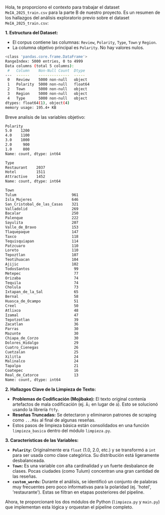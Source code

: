Hola, te proporciono el contexto para trabajar el dataset `MeIA_2025_train.csv` para la parte B de nuestro proyecto. Es un resumen de los hallazgos del análisis exploratorio previo sobre el dataset `MeIA_2025_train.csv`:

**1. Estructura del Dataset:**
* El corpus contiene las columnas: `Review`, `Polarity`, `Type`, `Town` y `Region`.
* La columna objetivo principal es `Polarity`. No hay valores nulos.

```bash
<class 'pandas.core.frame.DataFrame'>
RangeIndex: 5000 entries, 0 to 4999
Data columns (total 5 columns):
 #   Column    Non-Null Count  Dtype  
---  ------    --------------  -----  
 0   Review    5000 non-null   object 
 1   Polarity  5000 non-null   float64
 2   Town      5000 non-null   object 
 3   Region    5000 non-null   object 
 4   Type      5000 non-null   object 
dtypes: float64(1), object(4)
memory usage: 195.4+ KB
```

Breve analisis de las variables objetivo:
```bash
Polarity
5.0    1200
4.0    1100
3.0    1000
2.0     900
1.0     800
Name: count, dtype: int64
```
```bash
Type
Restaurant    2037
Hotel         1511
Attractive    1452
Name: count, dtype: int64
```
```bash 
Town
Tulum                         961
Isla_Mujeres                  646
San_Cristobal_de_las_Casas    321
Valladolid                    269
Bacalar                       250
Palenque                      222
Sayulita                      207
Valle_de_Bravo                153
Tlaquepaque                   147
Taxco                         118
Tequisquiapan                 114
Patzcuaro                     110
Loreto                        110
Tepoztlan                     107
Teotihuacan                   104
Ajijic                        102
TodosSantos                    99
Metepec                        77
Orizaba                        74
Tequila                        74
Cholula                        73
Ixtapan_de_la_Sal              65
Bernal                         58
Huasca_de_Ocampo               51
Creel                          50
Atlixco                        48
Izamal                         47
Tepotzotlan                    39
Zacatlan                       36
Parras                         30
Mazunte                        30
Chiapa_de_Corzo                30
Dolores_Hidalgo                29
Cuatro_Cienegas                26
Cuetzalan                      25
Xilitla                        24
Malinalco                      24
Tapalpa                        21
Coatepec                       16
Real_de_Catorce                13
Name: count, dtype: int64
```

**2. Hallazgos Clave de la Limpieza de Texto:**
* **Problemas de Codificación (Mojibake):** El texto original contenía artefactos de mala codificación (ej. `Ã¡` en lugar de `á`). Esto se solucionó usando la librería `ftfy`.
* **Reseñas Truncadas:** Se detectaron y eliminaron patrones de scraping como `...Más` al final de algunas reseñas.
* Estos pasos de limpieza básica están consolidados en una función `limpieza_basica` dentro del módulo `limpieza.py`.

**3. Características de las Variables:**
* **`Polarity`:** Originalmente era `float` (1.0, 2.0, etc.) y se transformó a `int` para ser usada como clase categórica. Su distribución está ligeramente desbalanceada.
* **`Town`:** Es una variable con alta cardinalidad y un fuerte desbalance de clases. Pocas ciudades (como Tulum) concentran una gran cantidad de las reseñas.
* **`custom_words`:** Durante el análisis, se identificó un conjunto de palabras muy frecuentes pero poco informativas para la polaridad (ej. 'hotel', 'restaurante'). Estas se filtran en etapas posteriores del pipeline.

Ahora, te proporcionaré los dos módulos de Python (`limpieza.py` y `main.py`) que implementan esta lógica y orquestan el pipeline completo.